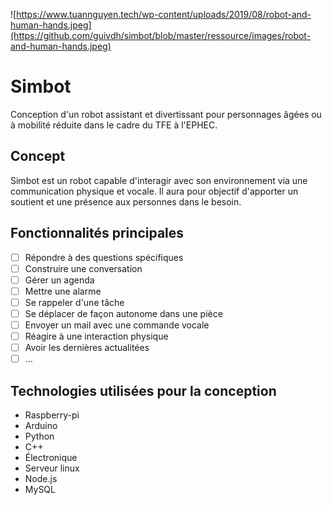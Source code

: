 ![https://www.tuannguyen.tech/wp-content/uploads/2019/08/robot-and-human-hands.jpeg](https://github.com/guivdh/simbot/blob/master/ressource/images/robot-and-human-hands.jpeg)
# Simbot
Conception d'un robot assistant et divertissant pour personnages âgées ou à mobilité réduite dans le cadre du TFE à l'EPHEC.

## Concept
Simbot est un robot capable d'interagir avec son environnement via une communication physique et vocale.
Il aura pour objectif d'apporter un soutient et une présence aux personnes dans le besoin.

## Fonctionnalités principales
- [ ] Répondre à des questions spécifiques
- [ ] Construire une conversation
- [ ] Gérer un agenda
- [ ] Mettre une alarme
- [ ] Se rappeler d'une tâche
- [ ] Se déplacer de façon autonome dans une pièce
- [ ] Envoyer un mail avec une commande vocale
- [ ] Réagire à une interaction physique
- [ ] Avoir les dernières actualitées
- [ ] ...

## Technologies utilisées pour la conception
* Raspberry-pi
* Arduino
* Python
* C++
* Électronique
* Serveur linux
* Node.js
* MySQL
